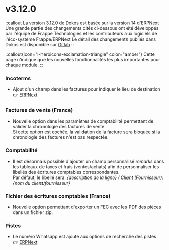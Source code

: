 # v3.12.0

::callout
La version 3.12.0 de Dokos est basée sur la version 14 d'ERPNext
Une grande partie des changements cités ci-dessous ont été développés par l'équipe de Frappe Technologies et les contributeurs aux logiciels de l'éco-système Frappe/ERPNext
Le détail des changements publiés dans Dokos est disponible sur [Gitlab](https://gitlab.com/dokos/dokos/-/releases/v3.12.0)
::

::callout{icon="i-heroicons-exclamation-triangle" color="amber"}
Cette page n'indique que les nouvelles fonctionnalités les plus importantes pour chaque module.
::


### Incoterms

- Ajout d'un champ dans les factures pour indiquer le lieu de destination  
:point_right: [ERPNext](https://github.com/frappe/erpnext/pull/33305)


### Factures de vente (France)

- Nouvelle option dans les paramètres de comptabilité permettant de valider la chronologie des factures de vente.  
  Si cette option est cochée, la validation de la facture sera bloquée si la chronologie des factures n'est pas respectée.


### Comptabilité

- Il est désormais possible d'ajouter un champ personnalisé *remarks* dans les tableaux de taxes et frais (ventes/achats) afin de personnaliser les libellés des écritures comptables correspondantes.  
  Par défaut, le libellé sera: *{description de la ligne} / Client (Fournisseur): {nom du client/fournisseur}*


### Fichier des écritures comptables (France)

- Nouvelle option permettant d'exporter un FEC avec les PDF des pièces dans un fichier zip.


### Pistes

- Le numéro Whatsapp est ajouté aux options de recherche des pistes  
:point_right: [ERPNext](https://github.com/frappe/erpnext/pull/33253)